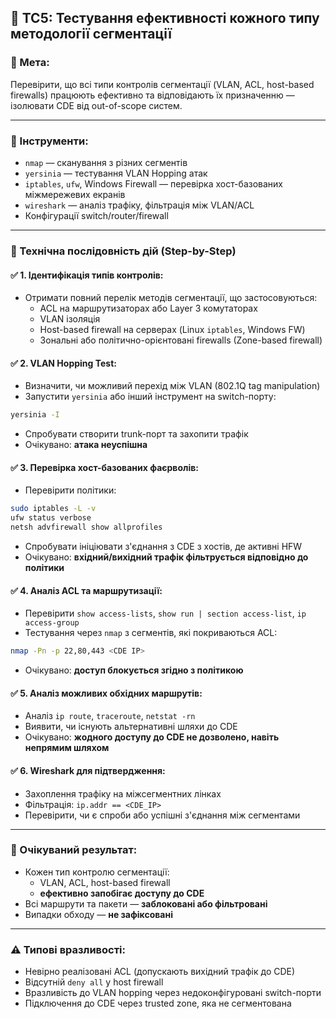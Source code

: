 
## 🧪 TC5: Тестування ефективності кожного типу методології сегментації

### 🎯 Мета:
Перевірити, що всі типи контролів сегментації (VLAN, ACL, host-based firewalls) працюють ефективно та відповідають їх призначенню — ізолювати CDE від out-of-scope систем.

---

### 🧰 Інструменти:
- `nmap` — сканування з різних сегментів
- `yersinia` — тестування VLAN Hopping атак
- `iptables`, `ufw`, Windows Firewall — перевірка хост-базованих міжмережевих екранів
- `wireshark` — аналіз трафіку, фільтрація між VLAN/ACL
- Конфігурації switch/router/firewall

---

### 🔄 Технічна послідовність дій (Step-by-Step)

#### ✅ 1. Ідентифікація типів контролів:
- Отримати повний перелік методів сегментації, що застосовуються:
  - ACL на маршрутизаторах або Layer 3 комутаторах
  - VLAN ізоляція
  - Host-based firewall на серверах (Linux `iptables`, Windows FW)
  - Зональні або політично-орієнтовані firewalls (Zone-based firewall)

#### ✅ 2. VLAN Hopping Test:
- Визначити, чи можливий перехід між VLAN (802.1Q tag manipulation)
- Запустити `yersinia` або інший інструмент на switch-порту:
```bash
yersinia -I
```
- Спробувати створити trunk-порт та захопити трафік
- Очікувано: **атака неуспішна**

#### ✅ 3. Перевірка хост-базованих фаєрволів:
- Перевірити політики:
```bash
sudo iptables -L -v
ufw status verbose
netsh advfirewall show allprofiles
```
- Спробувати ініціювати з'єднання з CDE з хостів, де активні HFW
- Очікувано: **вхідний/вихідний трафік фільтрується відповідно до політики**

#### ✅ 4. Аналіз ACL та маршрутизації:
- Перевірити `show access-lists`, `show run | section access-list`, `ip access-group`
- Тестування через `nmap` з сегментів, які покриваються ACL:
```bash
nmap -Pn -p 22,80,443 <CDE IP>
```
- Очікувано: **доступ блокується згідно з політикою**

#### ✅ 5. Аналіз можливих обхідних маршрутів:
- Аналіз `ip route`, `traceroute`, `netstat -rn`
- Виявити, чи існують альтернативні шляхи до CDE
- Очікувано: **жодного доступу до CDE не дозволено, навіть непрямим шляхом**

#### ✅ 6. Wireshark для підтвердження:
- Захоплення трафіку на міжсегментних лінках
- Фільтрація: `ip.addr == <CDE_IP>`
- Перевірити, чи є спроби або успішні з'єднання між сегментами

---

### 📌 Очікуваний результат:
- Кожен тип контролю сегментації:
  - VLAN, ACL, host-based firewall
  - **ефективно запобігає доступу до CDE**
- Всі маршрути та пакети — **заблоковані або фільтровані**
- Випадки обходу — **не зафіксовані**

---

### ⚠️ Типові вразливості:
- Невірно реалізовані ACL (допускають вихідний трафік до CDE)
- Відсутній `deny all` у host firewall
- Вразливість до VLAN hopping через недоконфігуровані switch-порти
- Підключення до CDE через trusted zone, яка не сегментована
